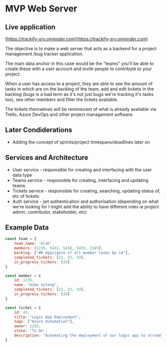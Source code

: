 # MVP Web Server

## Live application
[https://trackify-srv.onrender.com](https://trackify-srv.onrender.com)

The objective is to make a web server that acts as a backend for a project management /bug tracker application.

The main data anchor in this case would be the "teams" you'll be able to create these with a user account and invite people to contribute to your project.

When a user has access to a project, they are able to see the amount of tasks in which are on the backlog of the team, add and edit tickets in the backlog (bugs is a bad term as it's not just bugs we're tracking it's tasks too), see other members and filter the tickets available.

The tickets themselves will be reminiscent of what is already available via Trello, Azure DevOps and other project management software.

## Later Condiderations

- Adding the concept of sprints/project timespans/deadlines later on

## Services and Architecture

- User service - responsible for creating and interfacing with the user data type
- Teams service - responsible for creating, interfacing and updating teams
- Tickets service - responsible for creating, searching, updating status of, etc of tickets
- Auth service - jwt authentication and authorisation (depending on what we're looking for I might add the ability to have different roles ie project admin, contributor, stakeholder, etc)

## Example Data

```javascript
const team = {
    team_name: 'blah',
    members: [1235, 5432, 5436, 5435, 2345],
    backlog: ["## Aggrigate of all member tasks by id"],
    completed_tickets: [21, 22, 33],
    in_progress_tickets: [43]
}

const member = {
    id: 1235,
    name: "mike oxlong",
    completed_tickets: [21, 22, 33],
    in_progress_tickets: [43]
}

const ticket = {
    id: 43,
    title: "Logic App Deployment",
    tags: ["Azure Automation"],
    owner: 1235,
    state: 'To Do',
    description: "Automating the deployment of our logic app to streamline BAU processes."
}
```
